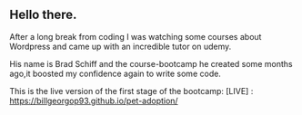 ## Hello there. 
After a long break from coding I was watching some courses about Wordpress and came up with an incredible tutor on udemy. 

His name is Brad Schiff and the course-bootcamp he created some months ago,it boosted my confidence again to write some code.

This is the live version of the first stage of the bootcamp: 
[LIVE] : https://billgeorgop93.github.io/pet-adoption/
